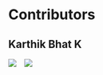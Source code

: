 # Contributors

## Karthik Bhat K

[![](https://github.com/favicon.ico)](https://github.com/theBuzzyCoder)
&nbsp;&nbsp;
[![](https://www.linkedin.com/favicon.ico)](https://linkedin.com/in/thebuzzycoder)
